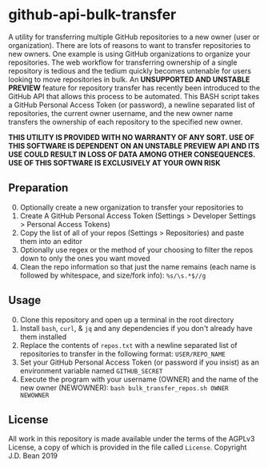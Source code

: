 # github-api-bulk-transfer
A utility for transferring multiple GitHub repositories to a new owner (user or organization). There are lots of reasons to want to transfer repositories to new owners. One example is using GitHub organizations to organize your repositories. The web workflow for transferring ownership of a single repository is tedious and the tedium quickly becomes untenable for users looking to move repositories in bulk. An **UNSUPPORTED AND UNSTABLE PREVIEW** feature for repository transfer has recently been introduced to the GitHub API that allows this process to be automated. This BASH script takes a GitHub Personal Access Token (or password), a newline separated list of repositories, the current owner username, and the new owner name transfers the ownership of each repository to the specified new owner.

**THIS UTILITY IS PROVIDED WITH NO WARRANTY OF ANY SORT. USE OF THIS SOFTWARE IS DEPENDENT ON AN UNSTABLE PREVIEW API AND ITS USE COULD RESULT IN LOSS OF DATA AMONG OTHER CONSEQUENCES. USE OF THIS SOFTWARE IS EXCLUSIVELY AT YOUR OWN RISK**

## Preparation

0. Optionally create a new organization to transfer your repositories to
1. Create A GitHub Personal Access Token (Settings > Developer Settings > Personal Access Tokens)
2. Copy the list of all of your repos (Settings > Repositories) and paste them into an editor
3. Optionally use regex or the method of your choosing to filter the repos down to only the ones you want moved
4. Clean the repo information so that just the name remains (each name is followed by whitespace, and size/fork info): `%s/\s.*$//g`

## Usage

0. Clone this repository and open up a terminal in the root directory
1. Install `bash`, `curl`, & `jq` and any dependencies if you don't already have them installed
2. Replace the contents of `repos.txt` with a newline separated list of repositories to transfer in the following format: `USER/REPO_NAME`
3. Set your GitHub Personal Access Token (or password if you insist) as an environment variable named `GITHUB_SECRET`
4. Execute the program with your username (OWNER) and the name of the new owner (NEWOWNER): `bash bulk_transfer_repos.sh OWNER NEWOWNER` 


## License

All work in this repository is made available under the terms of the AGPLv3 License, a copy of which is provided in the file called `License`. Copyright J.D. Bean 2019
